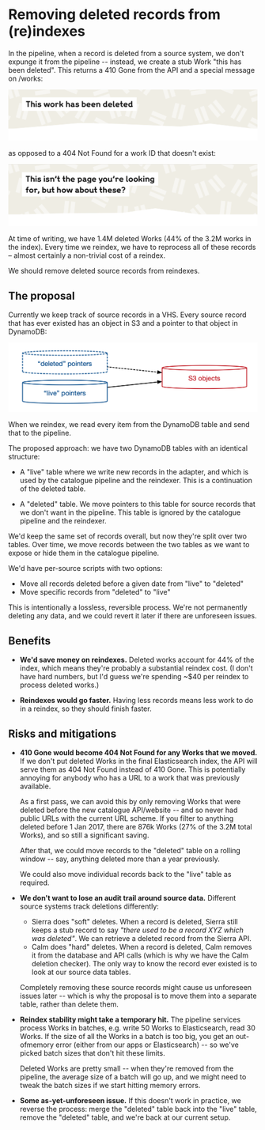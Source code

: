 # Removing deleted records from (re)indexes

In the pipeline, when a record is deleted from a source system, we don't expunge it from the pipeline -- instead, we create a stub Work "this has been deleted".
This returns a 410 Gone from the API and a special message on /works:

![Screenshot of a /works page saying "This work has been deleted"](deleted_screenshot.png)

as opposed to a 404 Not Found for a work ID that doesn't exist:

![Screenshot of a /works page saying "This isn’t the page you’re looking for, but how about these?"](notfound_screenshot.png)

At time of writing, we have 1.4M deleted Works (44% of the 3.2M works in the index).
Every time we reindex, we have to reprocess all of these records – almost certainly a non-trivial cost of a reindex.

We should remove deleted source records from reindexes.

## The proposal

Currently we keep track of source records in a VHS.
Every source record that has ever existed has an object in S3 and a pointer to that object in DynamoDB:

![Two blue DynamoDB tables (left) pointing to a red S3 bucket (right)](table_structure.png)

When we reindex, we read every item from the DynamoDB table and send that to the pipeline.

The proposed approach: we have two DynamoDB tables with an identical structure:

-   A "live" table where we write new records in the adapter, and which is used by the catalogue pipeline and the reindexer.
    This is a continuation of the deleted table.

-   A "deleted" table.
    We move pointers to this table for source records that we don't want in the pipeline.
    This table is ignored by the catalogue pipeline and the reindexer.

We'd keep the same set of records overall, but now they're split over two tables.
Over time, we move records between the two tables as we want to expose or hide them in the catalogue pipeline.

We'd have per-source scripts with two options:

-   Move all records deleted before a given date from "live" to "deleted"
-   Move specific records from "deleted" to "live"

This is intentionally a lossless, reversible process.
We're not permanently deleting any data, and we could revert it later if there are unforeseen issues.

## Benefits

-   **We'd save money on reindexes.**
    Deleted works account for 44% of the index, which means they're probably a substantial reindex cost.
    (I don't have hard numbers, but I'd guess we're spending ~$40 per reindex to process deleted works.)

-   **Reindexes would go faster.**
    Having less records means less work to do in a reindex, so they should finish faster.

## Risks and mitigations

-   **410 Gone would become 404 Not Found for any Works that we moved.**
    If we don't put deleted Works in the final Elasticsearch index, the API will serve them as 404 Not Found instead of 410 Gone.
    This is potentially annoying for anybody who has a URL to a work that was previously available.

    As a first pass, we can avoid this by only removing Works that were deleted before the new catalogue API/website -- and so never had public URLs with the current URL scheme.
    If you filter to anything deleted before 1 Jan 2017, there are 876k Works (27% of the 3.2M total Works), and so still a significant saving.

    After that, we could move records to the "deleted" table on a rolling window -- say, anything deleted more than a year previously.

    We could also move individual records back to the "live" table as required.

-   **We don't want to lose an audit trail around source data.**
    Different source systems track deletions differently:

    -   Sierra does "soft" deletes.
        When a record is deleted, Sierra still keeps a stub record to say *"there used to be a record XYZ which was deleted"*.
        We can retrieve a deleted record from the Sierra API.
    -   Calm does "hard" deletes.
        When a record is deleted, Calm removes it from the database and API calls (which is why we have the Calm deletion checker).
        The only way to know the record ever existed is to look at our source data tables.

    Completely removing these source records might cause us unforeseen issues later -- which is why the proposal is to move them into a separate table, rather than delete them.

-   **Reindex stability might take a temporary hit.**
    The pipeline services process Works in batches, e.g. write 50 Works to Elasticsearch, read 30 Works.
    If the size of all the Works in a batch is too big, you get an out-ofmemory error (either from our apps or Elasticsearch) -- so we've picked batch sizes that don't hit these limits.

    Deleted Works are pretty small -- when they're removed from the pipeline, the average size of a batch will go up, and we might need to tweak the batch sizes if we start hitting memory errors.

-   **Some as-yet-unforeseen issue.**
    If this doesn't work in practice, we reverse the process: merge the "deleted" table back into the "live" table, remove the "deleted" table, and we're back at our current setup.

